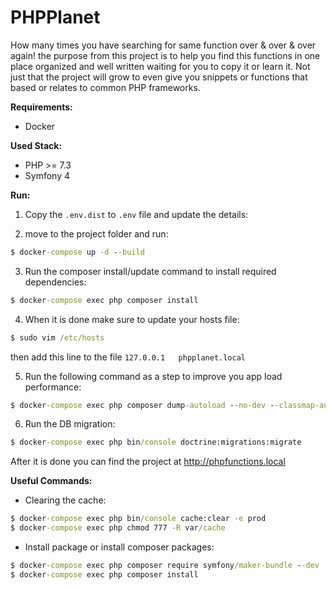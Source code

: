# PHPPlanet

How many times you have searching for same function over & over & over again!
the purpose from this project is to help you
find this functions in one place organized and well
written waiting for you to copy it or learn it.
Not just that the project will grow to even
give you snippets or functions that based
or relates to common PHP frameworks.

**Requirements:**

* Docker

**Used Stack:**

* PHP >= 7.3
* Symfony 4

**Run:**

1. Copy the `.env.dist` to `.env` file and update the details:

2. move to the project folder and run:
```cmd
$ docker-compose up -d --build
```

3. Run the composer install/update command to install required dependencies:
```cmd
$ docker-compose exec php composer install
```

4. When it is done make sure to update your hosts file:
```cmd
$ sudo vim /etc/hosts
```
then add this line to the file `127.0.0.1   phpplanet.local`

5. Run the following command as a step to improve you app load performance:
```cmd
$ docker-compose exec php composer dump-autoload --no-dev --classmap-authoritative
```

6. Run the DB migration:
```cmd
$ docker-compose exec php bin/console doctrine:migrations:migrate
```
After it is done you can find the project at http://phpfunctions.local

**Useful Commands:**

* Clearing the cache:
```cmd
$ docker-compose exec php bin/console cache:clear -e prod
$ docker-compose exec php chmod 777 -R var/cache
```

* Install package or install composer packages:
```cmd
$ docker-compose exec php composer require symfony/maker-bundle --dev
$ docker-compose exec php composer install
```
